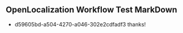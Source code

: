 ## OpenLocalization Workflow Test MarkDown
* d59605bd-a504-4270-a046-302e2cdfadf3 
thanks!<!--HONumber=Mar16_HO3-->
